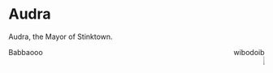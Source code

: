 # Audra


Audra, the Mayor of Stinktown.
<div style="width: 100%;">
   <div style="float:left; width: 80%">
     Babbaooo
   </div>
   <div style="float:right;">
     wibodoib
   </div>
</div>
<div style="clear:both"></div>
<div>
  <marquee direction="left" height="500px">
     <img src="/assets/images/ezgif.com-speed.gif" alt="cool grl">
  </marquee>
</div>
